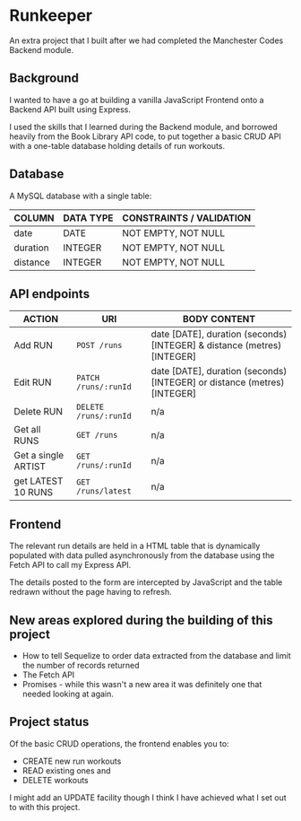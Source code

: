 # Runkeeper

An extra project that I built after we had completed the Manchester Codes Backend module.

## Background

I wanted to have a go at building a vanilla JavaScript Frontend onto a Backend API built using Express.

I used the skills that I learned during the Backend module, and borrowed heavily from the Book Library API code, to put together a basic CRUD API with a one-table database holding details of run workouts.

## Database

A MySQL database with a single table:

COLUMN | DATA TYPE | CONSTRAINTS / VALIDATION
-------|-----------|-------------------------
date | DATE | NOT EMPTY, NOT NULL
duration | INTEGER | NOT EMPTY, NOT NULL
distance | INTEGER | NOT EMPTY, NOT NULL

## API endpoints

ACTION | URI | BODY CONTENT
-------|-----|-------------
Add RUN | `POST /runs` | date [DATE], duration (seconds) [INTEGER] & distance (metres) [INTEGER]
Edit RUN | `PATCH /runs/:runId` | date [DATE], duration (seconds) [INTEGER] or distance (metres) [INTEGER]
Delete RUN | `DELETE /runs/:runId` | n/a
Get all RUNS | `GET /runs` | n/a
Get a single ARTIST | `GET /runs/:runId` | n/a
get LATEST 10 RUNS | `GET /runs/latest` | n/a

## Frontend

The relevant run details are held in a HTML table that is dynamically populated with data pulled asynchronously from the database using the Fetch API to call my Express API.

The details posted to the form are intercepted by JavaScript and the table redrawn without the page having to refresh.

## New areas explored during the building of this project

* How to tell Sequelize to order data extracted from the database and limit the number of records returned
* The Fetch API
* Promises - while this wasn't a new area it was definitely one that needed looking at again.

## Project status

Of the basic CRUD operations, the frontend enables you to:

* CREATE new run workouts
* READ existing ones and
* DELETE workouts

I might add an UPDATE facility though I think I have achieved what I set out to with this project.